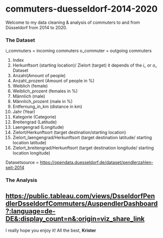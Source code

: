 # commuters-duesseldorf-2014-2020

Welcome to my data cleaning & analysis of commuters to and from Düsseldorf from 2014 to 2020.

### The Dataset
i_commuters = incoming commuters
o_commuter = outgoing commuters

1. Index
2. Herkunftsort (starting location)/ Zielort (target) it depends of the *i_* or *o_* Dataset
3. Anzahl(Amount of people)
4. Anzahl_prozent (Amount of people in %)
5. Weiblich (female)
6. Weiblich_prozent (females in %)
7. Männlich (male)
8. Männlich_prozent (male in %)
9. Entfernung_in_km (distance in km)
10. Jahr (Year)
11. Kategorie (Categorie)
12. Breitengrad (Latitude)
13. Laengengrad (Longitude)
14. Zielort/Herkunftsort (target destination/starting location)
15. Zielort_laengengrad/Herkunftsort (target destination latitude/ starting location latitude)
16. Zielort_breitengrad/Herkunftsort (target destination longitude/ starting location longitude)

Datasetsource = https://opendata.duesseldorf.de/dataset/pendlerzahlen-seit-2014


### The Analysis 

## https://public.tableau.com/views/DsseldorfPendlerDsseldorfCommuters/AuspendlerDashboard?:language=de-DE&:display_count=n&:origin=viz_share_link



I really hope you enjoy it! All the best, **Krister**
